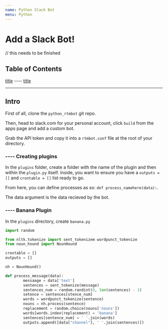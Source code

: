 ```yaml
---
name: Python Slack Bot
menu: Python 
---
```

# Add a Slack Bot!

// this needs to be finished

## Table of Contents

<a href="#section">title</a>
---- <a href="#subsection">title</a>

<div id="section"></div>

***

## Intro

First of all, clone the `python_rtmbot` git repo.

Then, head to slack.com for your personal account, click `build` from the apps page and add a custom bot.

Grab the API token and copy it into a `rtmbot.conf` file at the root of your directory.

<div id="subsection"></div>

### ---- Creating plugins

In the `plugins` folder, create a folder with the name of the plugin and then within the `plugin.py` itself. Inside, you want to ensure you have a `outputs = []` and `crontable = []` list ready to go.

From here, you can define processes as so: `def process_namehere(data):`.

The data argument is the data recieved by the bot.

<div id="banana"></div>

### ---- Banana Plugin

In the `plugins` directory, create `banana.py`

```python
import random

from nltk.tokenize import sent_tokenizem wordpunct_tokenize
from noun_hound import NounHound

crontable = []
outputs = []

nh = NounHound()

def process_message(data):
		messaage = data['text']
		sentences = sent_tokenize(message)
		sentences_num = random.randint(0, len(sentences) - 1)
		setence = sentences[stence_num]
		words = wordpunct_tokenize(sentence)
		nouns = nh.process(sentence)
		replacement = random.choice(nouns['nouns'])
		words[words.index(replacement) = 'banana']
		sentences[sentence_num] = ' '.join(words)
		outputs.append([data["channel"], ' '.join(sentences)])
```
